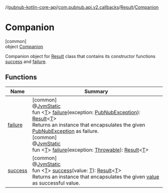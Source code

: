 //[pubnub-kotlin-core-api](../../../../index.md)/[com.pubnub.api.v2.callbacks](../../index.md)/[Result](../index.md)/[Companion](index.md)

# Companion

[common]\
object [Companion](index.md)

Companion object for [Result](../index.md) class that contains its constructor functions [success](success.md) and [failure](failure.md).

## Functions

| Name | Summary |
|---|---|
| [failure](failure.md) | [common]<br>@[JvmStatic](https://kotlinlang.org/api/latest/jvm/stdlib/kotlin-stdlib/kotlin.jvm/-jvm-static/index.html)<br>fun &lt;[T](failure.md)&gt; [failure](failure.md)(exception: [PubNubException](../../../com.pubnub.api/-pub-nub-exception/index.md)): [Result](../index.md)&lt;[T](failure.md)&gt;<br>Returns an instance that encapsulates the given [PubNubException](failure.md) as failure.<br>[common]<br>@[JvmStatic](https://kotlinlang.org/api/latest/jvm/stdlib/kotlin-stdlib/kotlin.jvm/-jvm-static/index.html)<br>fun &lt;[T](failure.md)&gt; [failure](failure.md)(exception: [Throwable](https://kotlinlang.org/api/latest/jvm/stdlib/kotlin-stdlib/kotlin/-throwable/index.html)): [Result](../index.md)&lt;[T](failure.md)&gt; |
| [success](success.md) | [common]<br>@[JvmStatic](https://kotlinlang.org/api/latest/jvm/stdlib/kotlin-stdlib/kotlin.jvm/-jvm-static/index.html)<br>fun &lt;[T](success.md)&gt; [success](success.md)(value: [T](success.md)): [Result](../index.md)&lt;[T](success.md)&gt;<br>Returns an instance that encapsulates the given [value](success.md) as successful value. |
